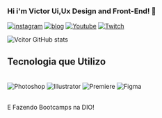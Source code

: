 ### Hi i'm Victor Ui,Ux Design and Front-End! 👋

[![instagram](https://img.shields.io/badge/Instagram-E4405F?style=for-the-badge&logo=instagram&logoColor=white)](https://www.instagram.com/hyper_versus/)
[![blog](https://img.shields.io/badge/website-000000?style=for-the-badge&logo=About.me&logoColor=white)](https://www.4k2k.com.br/)
[![Youtube](https://img.shields.io/badge/YouTube-FF0000?style=for-the-badge&logo=youtube&logoColor=white)](https://www.youtube.com/channel/UCKOoErAO89sfx06InW_0fMA/)
[![Twitch](https://img.shields.io/badge/Twitch-9146FF?style=for-the-badge&logo=twitch&logoColor=white)](https://www.twitch.tv/hyperversus/)

![Vcitor GitHub stats](https://github-readme-stats.vercel.app/api?username=VictorTacilio&show_icons=true&theme=cobalt)

## Tecnologia que Utilizo

<div style="display: inline_block"><br/>
  <img align="center" alt="Photoshop" src="https://img.shields.io/badge/Adobe%20Photoshop-31A8FF?style=for-the-badge&logo=Adobe%20Photoshop&logoColor=black"/>
  <img align="center" alt="Illustrator" src="https://img.shields.io/badge/Adobe%20Illustrator-FF9A00?style=for-the-badge&logo=adobe%20illustrator&logoColor=white"/>
  <img align="center" alt="Premiere" src="https://img.shields.io/badge/Adobe%20Premiere%20Pro-9999FF?style=for-the-badge&logo=Adobe%20Premiere%20Pro&logoColor=white"/>
  <img align="center" alt="Figma" src="https://img.shields.io/badge/Figma-F24E1E?style=for-the-badge&logo=figma&logoColor=white"/>
  </div><br/>
  
  E Fazendo Bootcamps na DIO!
